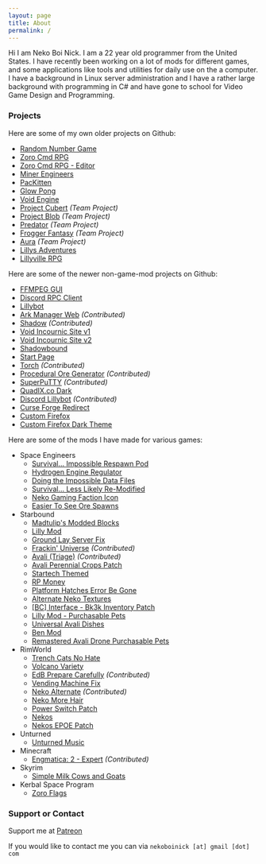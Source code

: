 ```yaml
---
layout: page
title: About
permalink: /
---
```


Hi I am Neko Boi Nick. I am a 22 year old programmer from the United States. I have recently been working on a lot of mods for different games, and some applications like tools and utilities for daily use on the a computer.   
I have a background in Linux server administration and I have a rather large background with programming in C# and have gone to school for Video Game Design and Programming.

### Projects

Here are some of my own older projects on Github:   
- [Random Number Game](https://github.com/thakyZ/Random-Number-Game)
- [Zoro Cmd RPG](https://github.com/thakyZ/Zoro-Cmd-RPG)
- [Zoro Cmd RPG - Editor](https://github.com/thakyZ/Zoro-Cmd-RPG-Editor)
- [Miner Engineers](https://github.com/thakyZ/Miner-Engineers)
- [PacKitten](https://github.com/thakyZ/PacKitten)
- [Glow Pong](https://github.com/thakyZ/Glow-Pong)
- [Void Engine](https://github.com/thakyZ/VoidEngine)
- [Project Cubert](https://github.com/Team-Spigot/ProjectCubert) *(Team Project)*
- [Project Blob](https://github.com/Team-Spigot/Project-Blob) *(Team Project)*
- [Predator](https://github.com/Team-Spigot/Predator) *(Team Project)*
- [Frogger Fantasy](https://github.com/Team-Spigot/FroggerFantasy) *(Team Project)*
- [Aura](https://github.com/Team-Spigot/Aura) *(Team Project)*
- [Lillys Adventures](https://github.com/voidincournic/LillysAdventures)
- [Lillyville RPG](https://github.com/voidincournic/LillyvilleRPG)

Here are some of the newer non-game-mod projects on Github:   
- [FFMPEG GUI](https://github.com/thakyZ/FFMPEG-GUI)
- [Discord RPC Client](https://github.com/thakyZ/DiscordRPCClient)
- [Lillybot](https://github.com/thakyZ/Lillybot)
- [Ark Manager Web](https://github.com/mbround18/ark-manager-web) *(Contributed)*
- [Shadow](https://github.com/doomsider/shadow) *(Contributed)*
- [Void Incournic Site v1](https://github.com/voidincournic/voidinc-one)
- [Void Incournic Site v2](https://github.com/voidincournic/voidinc-two)
- [Shadowbound](https://github.com/thakyZ/shadowbound)
- [Start Page](https://github.com/thakyZ/startpage)
- [Torch](https://github.com/thakyZ/Torch) *(Contributed)*
- [Procedural Ore Generator](https://github.com/thakyZ/Procedural_Ore_Generator) *(Contributed)*
- [SuperPuTTY](https://github.com/thakyZ/superputty) *(Contributed)*
- [QuadIX.co Dark](https://github.com/thakyZ/QuadIX.co-Dark)
- [Discord Lillybot](https://github.com/thakyZ/DiscordLillyBot) *(Contributed)*
- [Curse Forge Redirect](https://github.com/thakyZ/curse-forge-redirect)
- [Custom Firefox](https://github.com/thakyZ/Custom-Firefox)
- [Custom Firefox Dark Theme](https://github.com/thakyZ/zfirefoxdarktheme)

Here are some of the mods I have made for various games:   
- Space Engineers
  - [Survival... Impossible Respawn Pod](https://github.com/thakyZ/Survival_Impossible_Respawn_Pod)
  - [Hydrogen Engine Regulator](https://github.com/thakyZ/HydrogenEngineRegulator)
  - [Doing the Impossible Data Files](https://github.com/thakyZ/Doing_The_Impossible_Data_Files)
  - [Survival... Less Likely Re-Modified](https://github.com/thakyZ/modded_SurvivalLessLikely)
  - [Neko Gaming Faction Icon](https://github.com/thakyZ/NekoGaming_Icon)
  - [Easier To See Ore Spawns](https://github.com/thakyZ/EasierToSeeOreSpawns)
- Starbound
  - [Madtulip's Modded Blocks](https://github.com/thakyZ/MadtulipsModdedBlocks)
  - [Lilly Mod](https://github.com/thakyZ/LillyMod)
  - [Ground Lay Server Fix](https://github.com/thakyZ/GroundLayServerFix)
  - [Frackin' Universe](https://github.com/thakyZ/FrackinUniverse) *(Contributed)*
  - [Avali (Triage)](https://github.com/thakyZ/Avali) *(Contributed)*
  - [Avali Perennial Crops Patch](https://github.com/thakyZ/AvaliPerennialCropsPatch)
  - [Startech Themed](https://github.com/thakyZ/StarTechThemed)
  - [RP Money](https://github.com/thakyZ/rp-money)
  - [Platform Hatches Error Be Gone](https://github.com/thakyZ/PlatformHatchesErrorBeGone)
  - [Alternate Neko Textures](https://github.com/thakyZ/AltNekoTextures)
  - [\[BC\] Interface - Bk3k Inventory Patch](https://github.com/thakyZ/bcinterface-bk3k-inventory-patch)
  - [Lilly Mod - Purchasable Pets](https://github.com/thakyZ/LillyMod_PurchasablePets)
  - [Universal Avali Dishes](https://github.com/thakyZ/UniAvaliDishes)
  - [Ben Mod](https://github.com/thakyZ/BenMod)
  - [Remastered Avali Drone Purchasable Pets](https://github.com/thakyZ/RemasteredAvaliDronePPets)
- RimWorld
  - [Trench Cats No Hate](https://github.com/thakyZ/TrenchCatsNoHate)
  - [Volcano Variety](https://github.com/thakyZ/volcanovariety)
  - [EdB Prepare Carefully](https://github.com/edbmods/EdBPrepareCarefully) *(Contributed)*
  - [Vending Machine Fix](https://github.com/thakyZ/VendingMachineFix)
  - [Neko Alternate](https://github.com/kittycat2002/Neko-Alternate) *(Contributed)*
  - [Neko More Hair](https://github.com/thakyZ/NekoMoreHair)
  - [Power Switch Patch](https://github.com/thakyZ/powerswitch_patch)
  - [Nekos](https://github.com/thakyZ/Nekos)
  - [Nekos EPOE Patch](https://github.com/thakyZ/nekos-epoe-patch)
- Unturned
  - [Unturned Music](https://github.com/thakyZ/unturned-music)
- Minecraft
  - [Engmatica: 2 - Expert](https://github.com/thakyZ/Enigmatica2Expert) *(Contributed)*
- Skyrim
  - [Simple Milk Cows and Goats](https://github.com/thakyZ/SimpleMilkCowsAndGoats)
- Kerbal Space Program
  - [Zoro Flags](https://github.com/thakyZ/Zoro-Flags)

### Support or Contact

Support me at [Patreon](https://patreon.com/nekogamingsrvrs)

If you would like to contact me you can via `nekoboinick [at] gmail [dot] com`
